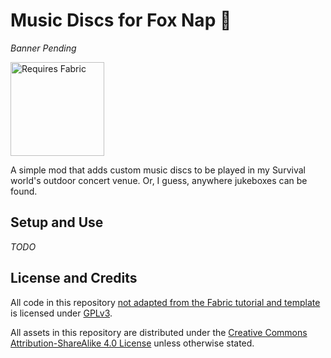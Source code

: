 # Music Discs for Fox Nap 🦊

_Banner Pending_

<img src="https://i.imgur.com/Ol1Tcf8.png" alt="Requires Fabric" width="150"/>


A simple mod that adds custom music discs to be played in my Survival world's outdoor concert venue. Or, I guess,
anywhere jukeboxes can be found.

## Setup and Use

_TODO_

## License and Credits

All code in this repository
[not adapted from the Fabric tutorial and template](https://github.com/FabricMC/fabric-example-mod) is licensed under
[GPLv3](https://www.gnu.org/licenses/gpl-3.0.en.html).

All assets in this repository are distributed under the 
[Creative Commons Attribution-ShareAlike 4.0 License](https://creativecommons.org/licenses/by-sa/4.0/) unless
otherwise stated.
